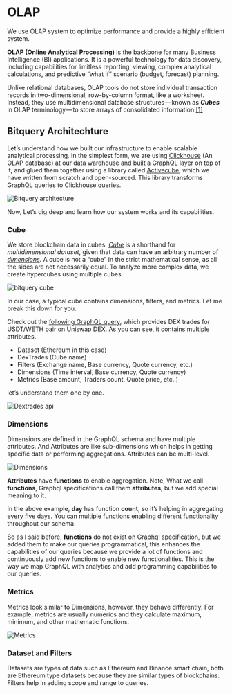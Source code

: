 # OLAP

We use OLAP system to optimize performance and provide a highly efficient system.

**OLAP (Online Analytical Processing)** is the backbone for many Business Intelligence (BI) applications. It is a powerful technology for data discovery, including capabilities for limitless reporting, viewing, complex analytical calculations, and predictive “what if” scenario (budget, forecast) planning.

Unlike relational databases, OLAP tools do not store individual transaction records in two-dimensional, row-by-column format, like a worksheet. Instead, they use multidimensional database structures — known as **_Cubes_** in OLAP terminology — to store arrays of consolidated information.[[1]](https://olap.com/olap-definition/)

## Bitquery Architechture

Let’s understand how we built our infrastructure to enable scalable analytical processing. In the simplest form, we are using [Clickhouse](https://clickhouse.tech/) (An OLAP database) at our data warehouse and built a GraphQL layer on top of it, and glued them together using a library called [Activecube](https://github.com/bitquery/activecube), which we have written from scratch and open-sourced. This library transforms GraphQL queries to Clickhouse queries.

![Bitquery architecture ](https://bitquery.io/blog/blockchain-intelligence-system//image.jpeg)

Now, Let’s dig deep and learn how our system works and its capabilities.

### Cube

We store blockchain data in cubes. [_Cube_](https://en.wikipedia.org/wiki/OLAP_cube) is a shorthand for _multidimensional dataset_, given that data can have an arbitrary number of [_dimensions_](https://en.wikipedia.org/wiki/Dimension_%28data_warehouse%29)_._ A cube is not a “cube” in the strict mathematical sense, as all the sides are not necessarily equal. To analyze more complex data, we create hypercubes using multiple cubes.

![bitquery cube](https://bitquery.io/blog/blockchain-intelligence-system//image-1.jpeg)

In our case, a typical cube contains dimensions, filters, and metrics. Let me break this down for you.

Check out the [following GraphQL query](https://explorer.bitquery.io/graphql/gH9DfsZBDC), which provides DEX trades for USDT/WETH pair on Uniswap DEX. As you can see, it contains multiple attributes.

-   Dataset (Ethereum in this case)
-   DexTrades (Cube name)
-   Filters (Exchange name, Base currency, Quote currency, etc.)
-   Dimensions (Time interval, Base currency, Quote currency)
-   Metrics (Base amount, Traders count, Quote price, etc..)

let’s understand them one by one.

![Dextrades api](https://bitquery.io/blog/blockchain-intelligence-system//image-2.jpeg)

### Dimensions

Dimensions are defined in the GraphQL schema and have multiple attributes. And Attributes are like sub-dimensions which helps in getting specific data or performing aggregations. Attributes can be multi-level.

![Dimensions](https://bitquery.io/blog/blockchain-intelligence-system//image-3.jpeg)

**Attributes** have **functions** to enable aggregation. Note, What we call **functions**, Graphql specifications call them **attributes**, but we add special meaning to it.

In the above example, **day** has function **count**, so it’s helping in aggregating every five days. You can multiple functions enabling different functionality throughout our schema.

So as I said before, **functions** do not exist on Graphql specification, but we added them to make our queries programmatical, this enhances the capabilities of our queries because we provide a lot of functions and continuously add new functions to enable new functionalities. This is the way we map GraphQL with analytics and add programming capabilities to our queries.

### Metrics

Metrics look similar to Dimensions, however, they behave differently. For example, metrics are usually numerics and they calculate maximum, minimum, and other mathematic functions.

![ Metrics](https://bitquery.io/blog/blockchain-intelligence-system//image-4.jpeg)

### **Dataset and Filters**

Datasets are types of data such as Ethereum and Binance smart chain, both are Ethereum type datasets because they are similar types of blockchains. Filters help in adding scope and range to queries.